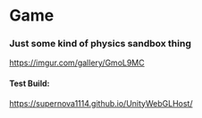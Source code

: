 # Game
### Just some kind of physics sandbox thing
https://imgur.com/gallery/GmoL9MC
#### Test Build:
https://supernova1114.github.io/UnityWebGLHost/
